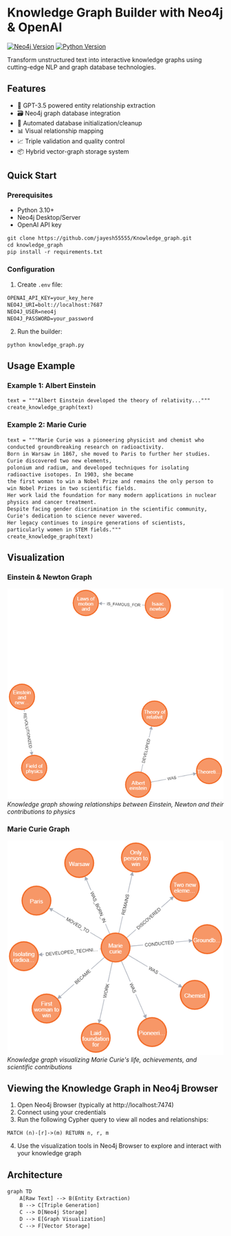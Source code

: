 # Knowledge Graph Builder with Neo4j & OpenAI

[![Neo4j Version](https://img.shields.io/badge/Neo4j-5.11.0-blue)](https://neo4j.com/)
[![Python Version](https://img.shields.io/badge/Python-3.10%2B-brightgreen)](https://python.org)

Transform unstructured text into interactive knowledge graphs using cutting-edge NLP and graph database technologies.

## Features
- 🧠 GPT-3.5 powered entity relationship extraction
- 🗃️ Neo4j graph database integration
- 🔄 Automated database initialization/cleanup
- 📊 Visual relationship mapping
- 📈 Triple validation and quality control
- 📦 Hybrid vector-graph storage system

## Quick Start
### Prerequisites
- Python 3.10+
- Neo4j Desktop/Server
- OpenAI API key

```
git clone https://github.com/jayesh55555/Knowledge_graph.git
cd knowledge_graph
pip install -r requirements.txt
```

### Configuration
1. Create `.env` file:
```
OPENAI_API_KEY=your_key_here
NEO4J_URI=bolt://localhost:7687
NEO4J_USER=neo4j
NEO4J_PASSWORD=your_password
```

2. Run the builder:
```
python knowledge_graph.py
```

## Usage Example
### Example 1: Albert Einstein
```
text = """Albert Einstein developed the theory of relativity..."""
create_knowledge_graph(text)
```

### Example 2: Marie Curie
```
text = """Marie Curie was a pioneering physicist and chemist who conducted groundbreaking research on radioactivity.
Born in Warsaw in 1867, she moved to Paris to further her studies. Curie discovered two new elements,
polonium and radium, and developed techniques for isolating radioactive isotopes. In 1903, she became
the first woman to win a Nobel Prize and remains the only person to win Nobel Prizes in two scientific fields.
Her work laid the foundation for many modern applications in nuclear physics and cancer treatment.
Despite facing gender discrimination in the scientific community, Curie's dedication to science never wavered.
Her legacy continues to inspire generations of scientists, particularly women in STEM fields."""
create_knowledge_graph(text)
```


## Visualization

### Einstein & Newton Graph
![Einstein & Newton Knowledge Graph](https://github.com/jayesh55555/Knowledge_graph/blob/main/graph1.png)  
*Knowledge graph showing relationships between Einstein, Newton and their contributions to physics*

### Marie Curie Graph
![Marie Curie Knowledge Graph](https://github.com/jayesh55555/Knowledge_graph/blob/main/graph.png)  
*Knowledge graph visualizing Marie Curie's life, achievements, and scientific contributions*

## Viewing the Knowledge Graph in Neo4j Browser

1. Open Neo4j Browser (typically at http://localhost:7474)
2. Connect using your credentials
3. Run the following Cypher query to view all nodes and relationships:
```
MATCH (n)-[r]->(m) RETURN n, r, m
```
4. Use the visualization tools in Neo4j Browser to explore and interact with your knowledge graph

## Architecture
```
graph TD
    A[Raw Text] --> B(Entity Extraction)
    B --> C[Triple Generation]
    C --> D[Neo4j Storage]
    D --> E[Graph Visualization]
    C --> F[Vector Storage]
```


